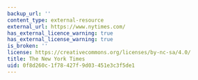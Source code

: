 ```yaml
---
backup_url: ''
content_type: external-resource
external_url: https://www.nytimes.com/
has_external_licence_warning: true
has_external_license_warning: true
is_broken: ''
license: https://creativecommons.org/licenses/by-nc-sa/4.0/
title: The New York Times
uid: 0f8d260c-1f78-427f-9d03-451e3c3f5de1
---
```

